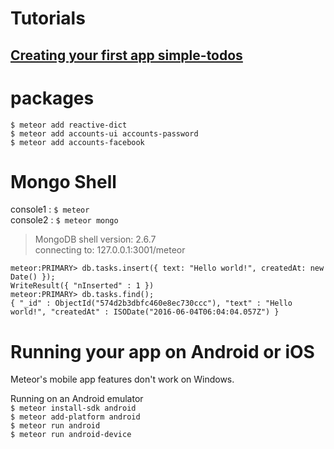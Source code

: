 # Tutorials

## [Creating your first app simple-todos](https://www.meteor.com/tutorials/blaze/creating-an-app)  

# packages
`$ meteor add reactive-dict`  
`$ meteor add accounts-ui accounts-password`  
`$ meteor add accounts-facebook`  

# Mongo Shell

console1 : `$ meteor`  
console2 : `$ meteor mongo `  
>MongoDB shell version: 2.6.7  
connecting to: 127.0.0.1:3001/meteor

```
meteor:PRIMARY> db.tasks.insert({ text: "Hello world!", createdAt: new Date() });  
WriteResult({ "nInserted" : 1 })  
meteor:PRIMARY> db.tasks.find();  
{ "_id" : ObjectId("574d2b3dbfc460e8ec730ccc"), "text" : "Hello world!", "createdAt" : ISODate("2016-06-04T06:04:04.057Z") }  
```

# Running your app on Android or iOS

Meteor's mobile app features don't work on Windows.  

Running on an Android emulator    
`$ meteor install-sdk android`  
`$ meteor add-platform android`  
`$ meteor run android`  
`$ meteor run android-device`  
